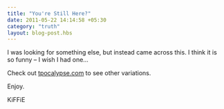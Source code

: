 ```yaml
---
title: "You're Still Here?"
date: 2011-05-22 14:14:58 +05:30
category: "truth"
layout: blog-post.hbs
---
```

I was looking for something else, but instead came across this. I think it is so funny – I wish I had one…


Check out [tpocalypse.com](http://tpocalypse.com/) to see other variations.


Enjoy.

KiFFiE
